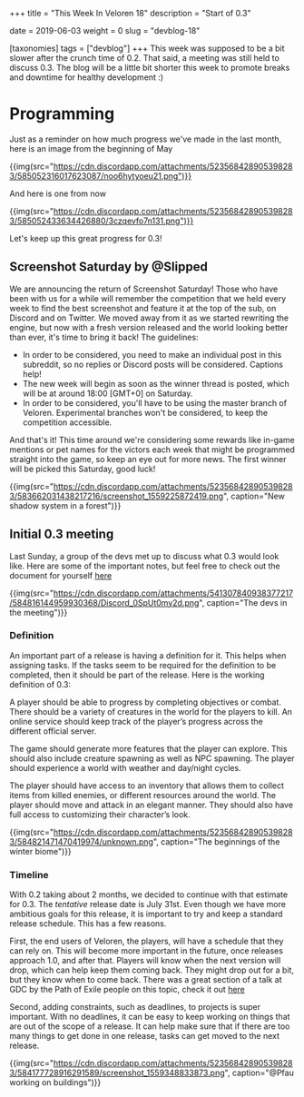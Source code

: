 +++
title = "This Week In Veloren 18"
description = "Start of 0.3"

date = 2019-06-03
weight = 0
slug = "devblog-18"

[taxonomies]
tags = ["devblog"]
+++
This week was supposed to be a bit slower after the crunch time of 0.2. That said, a meeting was still held to discuss 0.3. The blog will be a little bit shorter this week to promote breaks and downtime for healthy development :)

# Programming

Just as a reminder on how much progress we've made in the last month, here is an image from the beginning of May

{{img(src="https://cdn.discordapp.com/attachments/523568428905398283/585052316017623087/noo6hytyoeu21.png")}}

And here is one from now

{{img(src="https://cdn.discordapp.com/attachments/523568428905398283/585052433634426880/3czqevfo7n131.png")}}

Let's keep up this great progress for 0.3!

## Screenshot Saturday by @Slipped

We are announcing the return of Screenshot Saturday! Those who have been with us for a while will remember the competition that we held every week to find the best screenshot and feature it at the top of the sub, on Discord and on Twitter. We moved away from it as we started rewriting the engine, but now with a fresh version released and the world looking better than ever, it's time to bring it back! The guidelines: 
- In order to be considered, you need to make an individual post in this subreddit, so no replies or Discord posts will be considered. Captions help!
- The new week will begin as soon as the winner thread is posted, which will be at around 18:00 [GMT+0] on Saturday. 
- In order to be considered, you'll have to be using the master branch of Veloren. Experimental branches won't be considered, to keep the competition accessible.

And that's it! This time around we're considering some rewards like in-game mentions or pet names for the victors each week that might be programmed straight into the game, so keep an eye out for more news. The first winner will be picked this Saturday, good luck!

{{img(src="https://cdn.discordapp.com/attachments/523568428905398283/583662031438217216/screenshot_1559225872419.png", caption="New shadow system in a forest")}}

## Initial 0.3 meeting

Last Sunday, a group of the devs met up to discuss what 0.3 would look like. Here are some of the important notes, but feel free to check out the document for yourself [here](https://docs.google.com/document/d/15i50N7dISQBaGif1ilfVwhhmt3Ylh46Lam-Lw3l8Gcg/edit?usp=sharing)

{{img(src="https://cdn.discordapp.com/attachments/541307840938377217/584816144959930368/Discord_0SpUt0my2d.png", caption="The devs in the meeting")}}

### Definition

An important part of a release is having a definition for it. This helps when assigning tasks. If the tasks seem to be required for the definition to be completed, then it should be part of the release. Here is the working definition of 0.3:

A player should be able to progress by completing objectives or combat. There should be a variety of creatures in the world for the players to kill. An online service should keep track of the player’s progress across the different official server.

The game should generate more features that the player can explore. This should also include creature spawning as well as NPC spawning. The player should experience a world with weather and day/night cycles.

The player should have access to an inventory that allows them to collect items from killed enemies, or different resources around the world. The player should move and attack in an elegant manner. They should also have full access to customizing their character’s look.

{{img(src="https://cdn.discordapp.com/attachments/523568428905398283/584821471470419974/unknown.png", caption="The beginnings of the winter biome")}}

### Timeline

With 0.2 taking about 2 months, we decided to continue with that estimate for 0.3. The *tentative* release date is July 31st. Even though we have more ambitious goals for this release, it is important to try and keep a standard release schedule. This has a few reasons.

First, the end users of Veloren, the players, will have a schedule that they can rely on. This will become more important in the future, once releases approach 1.0, and after that. Players will know when the next version will drop, which can help keep them coming back. They might drop out for a bit, but they know when to come back. There was a great section of a talk at GDC by the Path of Exile people on this topic, check it out [here](https://youtu.be/tmuy9fyNUjY?t=1076)

Second, adding constraints, such as deadlines, to projects is super important. With no deadlines, it can be easy to keep working on things that are out of the scope of a release. It can help make sure that if there are too many things to get done in one release, tasks can get moved to the next release.

{{img(src="https://cdn.discordapp.com/attachments/523568428905398283/584177728916291589/screenshot_1559348833873.png", caption="@Pfau working on buildings")}}

